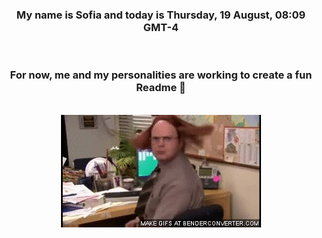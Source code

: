 


<div align="center">
<h3 >My name is Sofia and today is Thursday, 19 August, 08:09 GMT-4</h3><br>
<h3 >For now, me and my personalities are working to create a fun Readme 👋
</h3><br>
<img src='img/dwight.gif' alt='working...'/>
</div>

